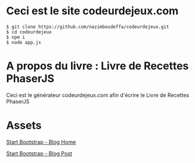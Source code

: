 # Ceci est le site codeurdejeux.com

    $ git clone https://github.com/nazimboudeffa/codeurdejeux.git
    $ cd codeurdejeux
    $ npm i
    $ node app.js

# A propos du livre : Livre de Recettes PhaserJS

Ceci est le générateur codeurdejeux.com afin d'écrire le Livre de Recettes PhaserJS

# Assets

[Start Bootstrap - Blog Home](https://startbootstrap.com/template-overviews/blog-home/)

[Start Bootstrap - Blog Post](https://startbootstrap.com/templates/blog-post/)
